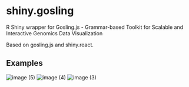 # shiny.gosling

R Shiny wrapper for Gosling.js - Grammar-based Toolkit for Scalable and Interactive Genomics Data Visualization

Based on gosling.js and shiny.react.

## Examples

![image (5)](https://user-images.githubusercontent.com/1421503/179961019-8ad2c05f-5e89-4874-9b6a-0bfdf58dc713.png)
![image (4)](https://user-images.githubusercontent.com/1421503/179961030-b29d8aa8-d8fc-4dce-817c-b56fd5214dd7.png)
![image (3)](https://user-images.githubusercontent.com/1421503/179961050-00d1ee67-a0a7-47da-ac6d-fbc98a4ed64f.png)
